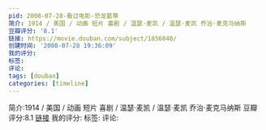 ```yaml
---
pid: 2008-07-28-看过电影-恐龙葛蒂
简介: 1914 / 美国 / 动画 短片 喜剧 / 温瑟·麦凯 / 温瑟·麦凯 乔治·麦克马纳斯
豆瓣评分: '8.1'
链接: https://movie.douban.com/subject/1856040/
创建时间: '2008-07-28 19:36:09'
我的评分:
标签:
评论:
tags: [douban]
categories: [timeline]
---
```

简介:1914 / 美国 / 动画 短片 喜剧 / 温瑟·麦凯 / 温瑟·麦凯 乔治·麦克马纳斯
豆瓣评分:8.1
[链接](https://movie.douban.com/subject/1856040/)
我的评分:
标签:
评论:
